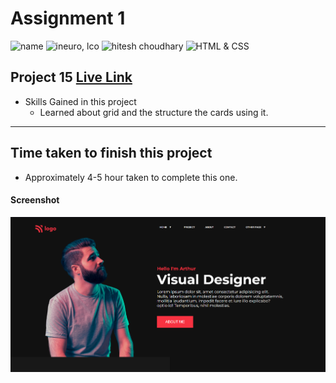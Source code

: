 # Assignment 1

![name](https://img.shields.io/badge/Omkar--Gujja-OG)
![ineuro, lco](https://img.shields.io/badge/iNeuron-LCO-green)
![hitesh choudhary](https://img.shields.io/badge/Hitesh--Choudhary-Full--stack--JS--bootcamp-red)
![HTML & CSS](https://img.shields.io/badge/HTML-CSS-orange)

## Project 15 [Live Link](https://62e43860707898394ffe22cb--super-basbousa-6c93a7.netlify.app/)

- Skills Gained in this project
  - Learned about grid and the structure the cards using it.

---

## Time taken to finish this project

- Approximately 4-5 hour taken to complete this one.

#### Screenshot

![Desktop](./ss/preview.png)
